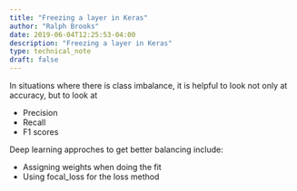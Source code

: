 ```yaml
---
title: "Freezing a layer in Keras"
author: "Ralph Brooks"
date: 2019-06-04T12:25:53-04:00
description: "Freezing a layer in Keras"
type: technical_note
draft: false
---
```


In situations where there is class imbalance, it is helpful to look not only at accuracy, but to look at 

* Precision
* Recall
* F1 scores


Deep learning approches to get better balancing include:

* Assigning weights when doing the fit
* Using focal_loss for the loss method
